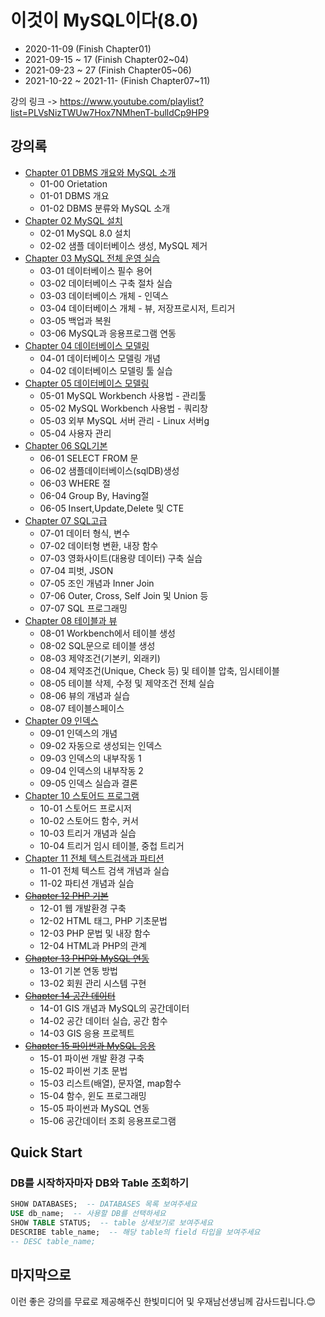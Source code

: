 # 이것이 MySQL이다(8.0)

- 2020-11-09 (Finish Chapter01)
- 2021-09-15 ~ 17 (Finish Chapter02~04)
- 2021-09-23 ~ 27 (Finish Chapter05~06)
- 2021-10-22 ~ 2021-11- (Finish Chapter07~11)

강의 링크 -> <https://www.youtube.com/playlist?list=PLVsNizTWUw7Hox7NMhenT-bulldCp9HP9>

## 강의록

- [Chapter 01 DBMS 개요와 MySQL 소개](./summary/Chapter01.md)
  - 01-00 Orietation
  - 01-01 DBMS 개요
  - 01-02 DBMS 분류와 MySQL 소개
- [Chapter 02 MySQL 설치](./summary/Chapter02.md)
  - 02-01 MySQL 8.0 설치
  - 02-02 샘플 데이터베이스 생성, MySQL 제거
- [Chapter 03 MySQL 전체 운영 실습](./summary/Chapter03.md)
  - 03-01 데이터베이스 필수 용어
  - 03-02 데이터베이스 구축 절차 실습
  - 03-03 데이터베이스 개체 - 인덱스
  - 03-04 데이터베이스 개체 - 뷰, 저장프로시저, 트리거
  - 03-05 백업과 복원
  - 03-06 MySQL과 응용프로그램 연동
- [Chapter 04 데이터베이스 모델링](./summary/Chapter04.md)
  - 04-01 데이터베이스 모델링 개념
  - 04-02 데이터베이스 모델링 툴 실습
- [Chapter 05 데이터베이스 모델링](./summary/Chapter05.md)
  - 05-01 MySQL Workbench 사용법 - 관리툴
  - 05-02 MySQL Workbench 사용법 - 쿼리창
  - 05-03 외부 MySQL 서버 관리 - Linux 서버g
  - 05-04 사용자 관리
- [Chapter 06 SQL기본](./summary/Chapter06.md)
  - 06-01 SELECT FROM 문
  - 06-02 샘플데이터베이스(sqlDB)생성
  - 06-03 WHERE 절
  - 06-04 Group By, Having절
  - 06-05 Insert,Update,Delete 및 CTE
- [Chapter 07 SQL고급](./summary/Chapter07.md)
  - 07-01 데이터 형식, 변수
  - 07-02 데이터형 변환, 내장 함수
  - 07-03 영화사이트(대용량 데이터) 구축 실습
  - 07-04 피벗, JSON
  - 07-05 조인 개념과 Inner Join
  - 07-06 Outer, Cross, Self Join 및 Union 등
  - 07-07 SQL 프로그래밍
- [Chapter 08 테이블과 뷰](./summary/Chapter08.md)
  - 08-01 Workbench에서 테이블 생성
  - 08-02 SQL문으로 테이블 생성
  - 08-03 제약조건(기본키, 외래키)
  - 08-04 제약조건(Unique, Check 등) 및 테이블 압축, 임시테이블
  - 08-05 테이블 삭제, 수정 및 제약조건 전체 실습
  - 08-06 뷰의 개념과 실습
  - 08-07 테이블스페이스
- [Chapter 09 인덱스](./summary/Chapter09.md)
  - 09-01 인덱스의 개념
  - 09-02 자동으로 생성되는 인덱스
  - 09-03 인덱스의 내부작동 1
  - 09-04 인덱스의 내부작동 2
  - 09-05 인덱스 실습과 결론
- [Chapter 10 스토어드 프로그램](./summary/Chapter10.md)
  - 10-01 스토어드 프로시저
  - 10-02 스토어드 함수, 커서
  - 10-03 트리거 개념과 실습
  - 10-04 트리거 임시 테이블, 중첩 트리거
- [Chapter 11 전체 텍스트검색과 파티션](./summary/Chapter11.md)
  - 11-01 전체 텍스트 검색 개념과 실습
  - 11-02 파티션 개념과 실습
- ~~[Chapter 12 PHP 기본](./summary/Chapter12.md)~~
  - 12-01 웹 개발환경 구축
  - 12-02 HTML 태그, PHP 기초문법
  - 12-03 PHP 문법 및 내장 함수
  - 12-04 HTML과 PHP의 관계
- ~~[Chapter 13 PHP와 MySQL 연동](./summary/Chapter13.md)~~
  - 13-01 기본 연동 방법
  - 13-02 회원 관리 시스템 구현
- ~~[Chapter 14 공간 데이터](./summary/Chapter14.md)~~
  - 14-01 GIS 개념과 MySQL의 공간데이터
  - 14-02 공간 데이터 실습, 공간 함수
  - 14-03 GIS 응용 프로젝트
- ~~[Chapter 15 파이썬과 MySQL 응용](./summary/Chapter15.md)~~
  - 15-01 파이썬 개발 환경 구축
  - 15-02 파이썬 기초 문법
  - 15-03 리스트(배열), 문자열, map함수
  - 15-04 함수, 윈도 프로그래밍
  - 15-05 파이썬과 MySQL 연동
  - 15-06 공간데이터 조회 응용프로그램

## Quick Start

### DB를 시작하자마자 DB와 Table 조회하기

```sql
SHOW DATABASES;  -- DATABASES 목록 보여주세요
USE db_name;  -- 사용할 DB를 선택하세요
SHOW TABLE STATUS;  -- table 상세보기로 보여주세요
DESCRIBE table_name;  -- 해당 table의 field 타입을 보여주세요
-- DESC table_name;
```

## 마지막으로

이런 좋은 강의를 무료로 제공해주신 한빛미디어 및 우재남선생님께 감사드립니다.😊
